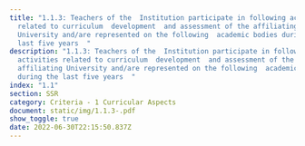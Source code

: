 ```yaml
---
title: "1.1.3: Teachers of the  Institution participate in following activities
  related to curriculum  development  and assessment of the affiliating
  University and/are represented on the following  academic bodies during the
  last five years  "
description: "1.1.3: Teachers of the  Institution participate in following
  activities related to curriculum  development  and assessment of the
  affiliating University and/are represented on the following  academic bodies
  during the last five years  "
index: "1.1"
section: SSR
category: Criteria - 1 Curricular Aspects
document: static/img/1.1.3-.pdf
show_toggle: true
date: 2022-06-30T22:15:50.837Z
---
```

